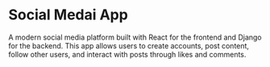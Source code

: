 # Social Medai App
A modern social media platform built with React for the frontend and Django for the backend. This app allows users to create accounts, post content, follow other users, and interact with posts through likes and comments.